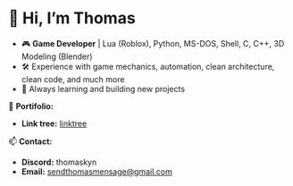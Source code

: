 # 👋 Hi, I’m Thomas  

- 🎮 **Game Developer** | Lua (Roblox), Python, MS-DOS, Shell, C, C++, 3D Modeling (Blender)  
- 🛠️ Experience with game mechanics, automation, clean architecture, clean code, and much more
- 🚀 Always learning and building new projects  

💖 **Portifolio:**  
- **Link tree:** [linktree](https://linktr.ee/thomaskyn)

📫 **Contact:**  
- **Discord:** thomaskyn  
- **Email:** [sendthomasmensage@gmail.com](mailto:sendthomasmensage@gmail.com)  

<!---
Thomaskynol/Thomaskynol is a ✨ special ✨ repository because its `README.md` (this file) appears on your GitHub profile.
You can click the Preview link to take a look at your changes.
--->
